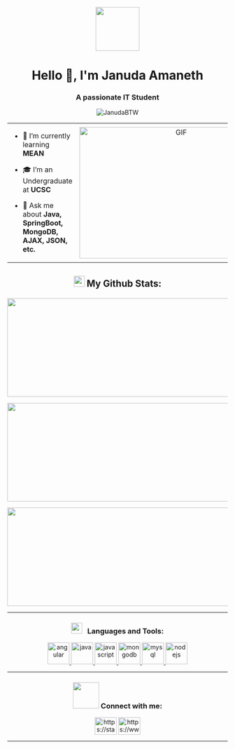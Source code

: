 <p align="center" ><img  src = "https://github.com/7oSkaaa/7oSkaaa/blob/main/Images/about_me.gif?raw=true" width = 100px></p>

<h1 align="center"> Hello 👋, I'm Januda Amaneth </h1>
<h3 align="center"> A passionate IT Student </h3>

<p align="center"> <img src="https://komarev.com/ghpvc/?username=JanudaBTW&label=Profile%20views&color=0e75b6&style=flat" alt="JanudaBTW" /> </p>

<table align="center">
<tr border="none">
<td width="50%" align="left">
  
- 🌱 I’m currently learning **MEAN**

- 🎓 I’m an Undergraduate at **UCSC**

- 💬 Ask me about **Java, SpringBoot, MongoDB, AJAX, JSON, etc.**

</td>
<td width="50%" align="center">

  <img height="300" width="450" alt="GIF" src="https://media.giphy.com/media/SWoSkN6DxTszqIKEqv/giphy.gif">
  
  </td>
</tr>
</table>
  
## <p align="center"> <img src="https://media.giphy.com/media/iY8CRBdQXODJSCERIr/giphy.gif" width="25"> <b> My Github Stats: </b> </p>

<p align="center"><img width="520" height="225" src="https://github-readme-stats.vercel.app/api?username=JanudaBTW&theme=tokyonight&show_icons=true/460/300"> </p>

<p align="center"><img width="520" height="225" src="https://github-readme-stats.vercel.app/api/top-langs?username=JanudaBTW&show_icons=true&locale=en&layout=compact&theme=tokyonight"/460/300"> </p>

<p align="center"><img width="520" height="225" src="https://github-readme-streak-stats.herokuapp.com/?user=JanudaBTW&theme=tokyonight&&fire=FF801F&currStreakNum=FFBE69&currStreakLabel=FFBE69"/460/300"></p>

<hr></hr>

<h3 align="center"><img src = 'https://media2.giphy.com/media/QssGEmpkyEOhBCb7e1/giphy.gif?cid=ecf05e47a0n3gi1bfqntqmob8g9aid1oyj2wr3ds3mg700bl&rid=giphy.gif' top=10px width = 25px> &nbsp; Languages and Tools: </h3>
<p align="center"> <a href="https://angular.io" target="_blank" rel="noreferrer"> <img src="https://github.com/Scar1109/skill-icons/blob/main/icons/Angular-Dark.svg" alt="angular" width="50" height="50"/> </a> </a> </a> <a href="https://www.java.com" target="_blank" rel="noreferrer"> <img src="https://github.com/Scar1109/skill-icons/blob/main/icons/Java-Dark.svg" alt="java" width="50" height="50"/> </a> <a href="https://developer.mozilla.org/en-US/docs/Web/JavaScript" target="_blank" rel="noreferrer"> <img src="https://github.com/Scar1109/skill-icons/blob/main/icons/JavaScript.svg" alt="javascript" width="50" height="50"/> </a> <a href="https://www.mongodb.com/" target="_blank" rel="noreferrer"> <img src="https://github.com/Scar1109/skill-icons/blob/main/icons/MongoDB.svg" alt="mongodb" width="50" height="50"/> </a> <a href="https://www.mysql.com/" target="_blank" rel="noreferrer"> <img src="https://github.com/Scar1109/skill-icons/blob/main/icons/MySQL-Dark.svg" alt="mysql" width="50" height="50"/> </a> <a href="https://nodejs.org" target="_blank" rel="noreferrer"> <img src="https://github.com/Scar1109/skill-icons/blob/main/icons/NodeJS-Dark.svg" alt="nodejs" width="50" height="50"/> </a> </p>

<hr></hr>

<h3 align="center"> <img src='https://raw.githubusercontent.com/ShahriarShafin/ShahriarShafin/main/Assets/handshake.gif' width="60px"> Connect with me: </h3>
<p align="center">
<a href="https://stackoverflow.com/users/https://stackoverflow.com/users/22305071/januda-amaneth" target="blank"><img align="center" src="https://raw.githubusercontent.com/rahuldkjain/github-profile-readme-generator/master/src/images/icons/Social/stack-overflow.svg" alt="https://stackoverflow.com/users/22305071/januda-amaneth" height="40" width="50" /></a>
<a href="https://linkedin.com/in/https://www.linkedin.com/in/januda-amaneth-094124288/" target="blank"><img align="center" src="https://raw.githubusercontent.com/rahuldkjain/github-profile-readme-generator/master/src/images/icons/Social/linked-in-alt.svg" alt="https://www.linkedin.com/in/januda-amaneth-094124288/" height="40" width="50" /></a>
</p>

<hr></hr>
